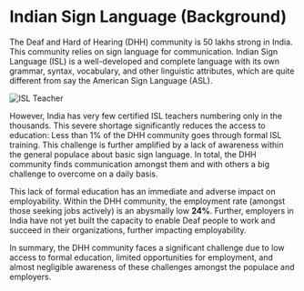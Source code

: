 # Indian Sign Language (Background)

The Deaf and Hard of Hearing (DHH) community is 50 lakhs strong in India. This community relies on sign language for communication. Indian Sign Language (ISL) is a well-developed and complete language with its own grammar, syntax, vocabulary, and other linguistic attributes, which are quite different from say the American Sign Language (ASL).


![ISL Teacher](https://s01.sgp1.digitaloceanspaces.com/facebook/847575-65965-wjmctjrbqs-1502978910.jpg "Image courtesy Prakash Singh, scroll.in")

<p> However, India has very few certified ISL teachers numbering only in the thousands. This severe shortage significantly reduces the access to education: Less than 1% of the DHH community goes through formal ISL training. This challenge is further amplified by a lack of awareness within the general populace about basic sign language. In total, the DHH community finds communication amongst them and with others a big challenge to overcome on a daily basis. </p>
<p>This lack of formal education has an immediate and adverse impact on employability. Within the DHH community, the employment rate (amongst those seeking jobs actively) is an abysmally low <b>24%</b>. Further, employers in India have not yet built the capacity to enable Deaf people to work and succeed in their organizations, further impacting employability. </p>
<p> In summary, the DHH community faces a significant challenge due to low access to formal education, limited opportunities for employment, and almost negligible awareness of these challenges amongst the populace and employers. </p>
